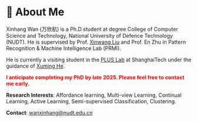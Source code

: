 # 🧐 About Me

Xinhang Wan (万欣航) is a Ph.D student at degree College of Computer Science and Technology, National University of Defence Technology (NUDT). He is supervised by Prof. [Xinwang Liu](https://xinwangliu.github.io/) and Prof. En Zhu in Pattern Recognition & Machine Intelligence Lab (PRMI). 

He is currently a visiting student in the [PLUS Lab](https://plus.sist.shanghaitech.edu.cn/) at ShanghaiTech under the guidance of [Xuming He](https://faculty.sist.shanghaitech.edu.cn/faculty/hexm/index.html).

**<font color="red" bgcolor=grey>I anticipate completing my PhD by late 2025. Please feel free to contact me early.</font>**


**Research Interests**: Affordance learning, Multi-view Learning, Continual Learning, Active Learning, Semi-supervised Classification, Clustering. 

**Contact**: wanxinhang@nudt.edu.cn
